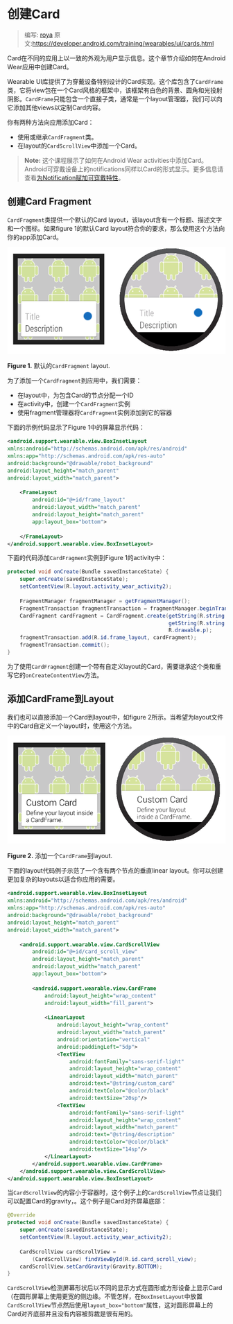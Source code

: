 # 创建Card

> 编写: [roya](https://github.com/RoyaAoki) 原文:<https://developer.android.com/training/wearables/ui/cards.html>

Card在不同的应用上以一致的外观为用户显示信息。这个章节介绍如何在Android Wear应用中创建Card。

Wearable UI库提供了为穿戴设备特别设计的Card实现。这个库包含了`CardFrame`类，它将view包在一个Card风格的框架中，该框架有白色的背景、圆角和光投射阴影。`CardFrame`只能包含一个直接子类，通常是一个layout管理器，我们可以向它添加其他views以定制Card内容。

你有两种方法向应用添加Card：

* 使用或继承`CardFragment`类。
* 在layout的`CardScrollView`中添加一个Card。

> **Note:** 这个课程展示了如何在Android Wear activities中添加Card。Android可穿戴设备上的notifications同样以Card的形式显示。更多信息请查看[为Notification赋加可穿戴特性](https://developer.android.com/training/wearables/notifications/index.html)。

## 创建Card Fragment

`CardFragment`类提供一个默认的Card layout，该layout含有一个标题、描述文字和一个图标。如果figure 1的默认Card layout符合你的要求，那么使用这个方法向你的app添加Card。

![Figure 1](05_uilib.png)

**Figure 1.** 默认的`CardFragment` layout.

为了添加一个`CardFragment`到应用中，我们需要：

* 在layout中，为包含Card的节点分配一个ID
* 在activity中，创建一个`CardFragment`实例
* 使用fragment管理器将`CardFragment`实例添加到它的容器

下面的示例代码显示了Figure 1中的屏幕显示代码：

```xml
<android.support.wearable.view.BoxInsetLayout
xmlns:android="http://schemas.android.com/apk/res/android"
xmlns:app="http://schemas.android.com/apk/res-auto"
android:background="@drawable/robot_background"
android:layout_height="match_parent"
android:layout_width="match_parent">

    <FrameLayout
        android:id="@+id/frame_layout"
        android:layout_width="match_parent"
        android:layout_height="match_parent"
        app:layout_box="bottom">

    </FrameLayout>
</android.support.wearable.view.BoxInsetLayout>
```

下面的代码添加`CardFragment`实例到Figure 1的activity中：

```java
protected void onCreate(Bundle savedInstanceState) {
    super.onCreate(savedInstanceState);
    setContentView(R.layout.activity_wear_activity2);

    FragmentManager fragmentManager = getFragmentManager();
    FragmentTransaction fragmentTransaction = fragmentManager.beginTransaction();
    CardFragment cardFragment = CardFragment.create(getString(R.string.cftitle),
                                                    getString(R.string.cfdesc),
                                                    R.drawable.p);
    fragmentTransaction.add(R.id.frame_layout, cardFragment);
    fragmentTransaction.commit();
}
```

为了使用`CardFragment`创建一个带有自定义layout的Card，需要继承这个类和重写它的`onCreateContentView`方法。

## 添加CardFrame到Layout

我们也可以直接添加一个Card到layout中，如figure 2所示。当希望为layout文件中的Card自定义一个layout时，使用这个方法。

![](04_uilib.png)

**Figure 2.** 添加一个`CardFrame`到layout.

下面的layout代码例子示范了一个含有两个节点的垂直linear layout。你可以创建更加复杂的layouts以适合你应用的需要。

```xml
<android.support.wearable.view.BoxInsetLayout
xmlns:android="http://schemas.android.com/apk/res/android"
xmlns:app="http://schemas.android.com/apk/res-auto"
android:background="@drawable/robot_background"
android:layout_height="match_parent"
android:layout_width="match_parent">

    <android.support.wearable.view.CardScrollView
        android:id="@+id/card_scroll_view"
        android:layout_height="match_parent"
        android:layout_width="match_parent"
        app:layout_box="bottom">

        <android.support.wearable.view.CardFrame
            android:layout_height="wrap_content"
            android:layout_width="fill_parent">

            <LinearLayout
                android:layout_height="wrap_content"
                android:layout_width="match_parent"
                android:orientation="vertical"
                android:paddingLeft="5dp">
                <TextView
                    android:fontFamily="sans-serif-light"
                    android:layout_height="wrap_content"
                    android:layout_width="match_parent"
                    android:text="@string/custom_card"
                    android:textColor="@color/black"
                    android:textSize="20sp"/>
                <TextView
                    android:fontFamily="sans-serif-light"
                    android:layout_height="wrap_content"
                    android:layout_width="match_parent"
                    android:text="@string/description"
                    android:textColor="@color/black"
                    android:textSize="14sp"/>
            </LinearLayout>
        </android.support.wearable.view.CardFrame>
    </android.support.wearable.view.CardScrollView>
</android.support.wearable.view.BoxInsetLayout>
```

当`CardScrollView`的内容小于容器时，这个例子上的`CardScrollView`节点让我们可以配置Card的gravity，。这个例子是Card对齐屏幕底部：

```java
@Override
protected void onCreate(Bundle savedInstanceState) {
    super.onCreate(savedInstanceState);
    setContentView(R.layout.activity_wear_activity2);

    CardScrollView cardScrollView =
        (CardScrollView) findViewById(R.id.card_scroll_view);
    cardScrollView.setCardGravity(Gravity.BOTTOM);
}
```

`CardScrollView`检测屏幕形状后以不同的显示方式在圆形或方形设备上显示Card（在圆形屏幕上使用更宽的侧边缘。不管怎样，在`BoxInsetLayout`中放置`CardScrollView`节点然后使用`layout_box="bottom"`属性，这对圆形屏幕上的Card对齐底部并且没有内容被剪裁是很有用的。